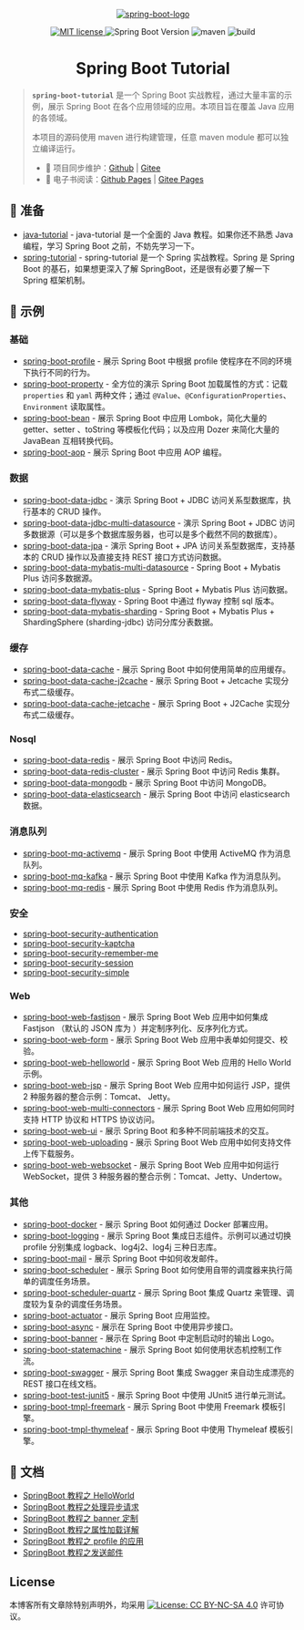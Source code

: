 <p align="center">
    <a href="https://spring.io/projects/spring-boot" target="_blank" rel="noopener noreferrer">
        <img src="http://dunwu.test.upcdn.net/common/logo/spring-boot.svg" alt="spring-boot-logo">
    </a>
</p>

<p align="center">
    <a href="https://lbesson.mit-license.org/" target="_blank" rel="noopener noreferrer">
        <img src="https://img.shields.io/badge/License-MIT-blue.svg" alt="MIT license">
    </a>
    <img alt="Spring Boot Version" src="https://img.shields.io/maven-central/v/org.springframework.boot/spring-boot-starter-parent/2.2.1.RELEASE?label=spring-boot">
    <img src="https://img.shields.io/badge/maven-v3.6.0-blue" alt="maven">
    <img src="https://api.travis-ci.com/dunwu/spring-boot-tutorial.svg?branch=master" alt="build">
</p>

<h1 align="center">Spring Boot Tutorial</h1>

> **`spring-boot-tutorial`** 是一个 Spring Boot 实战教程，通过大量丰富的示例，展示 Spring Boot 在各个应用领域的应用。本项目旨在覆盖 Java 应用的各领域。
>
> 本项目的源码使用 maven 进行构建管理，任意 maven module 都可以独立编译运行。
>
> - 🔁 项目同步维护：[Github](https://github.com/dunwu/spring-boot-tutorial/) | [Gitee](https://gitee.com/turnon/spring-boot-tutorial/)
> - 📖 电子书阅读：[Github Pages](https://dunwu.github.io/spring-boot-tutorial/) | [Gitee Pages](http://turnon.gitee.io/spring-boot-tutorial/)

## 🔰 准备

-  [java-tutorial](https://dunwu.github.io/java-tutorial/) - java-tutorial 是一个全面的 Java 教程。如果你还不熟悉 Java 编程，学习 Spring Boot 之前，不妨先学习一下。
-  [spring-tutorial](https://dunwu.github.io/spring-tutorial/) - spring-tutorial 是一个 Spring 实战教程。Spring 是 Spring Boot 的基石，如果想更深入了解 SpringBoot，还是很有必要了解一下 Spring 框架机制。

## 🎯 示例

### 基础

- [spring-boot-profile](https://github.com/dunwu/spring-boot-tutorial/tree/master/spring-boot-profile) - 展示 Spring Boot 中根据 profile 使程序在不同的环境下执行不同的行为。
- [spring-boot-property](https://github.com/dunwu/spring-boot-tutorial/tree/master/spring-boot-property) - 全方位的演示 Spring Boot 加载属性的方式：记载 `properties` 和 `yaml` 两种文件；通过 `@Value`、`@ConfigurationProperties`、`Environment` 读取属性。
- [spring-boot-bean](https://github.com/dunwu/spring-boot-tutorial/tree/master/spring-boot-bean) - 展示 Spring Boot 中应用 Lombok，简化大量的 getter、setter 、toString 等模板化代码；以及应用 Dozer 来简化大量的 JavaBean 互相转换代码。
- [spring-boot-aop](https://github.com/dunwu/spring-boot-tutorial/tree/master/spring-boot-aop) - 展示 Spring Boot 中应用 AOP 编程。

### 数据

- [spring-boot-data-jdbc](https://github.com/dunwu/spring-boot-tutorial/tree/master/spring-boot-data-jdbc) - 演示 Spring Boot + JDBC 访问关系型数据库，执行基本的 CRUD 操作。
- [spring-boot-data-jdbc-multi-datasource](https://github.com/dunwu/spring-boot-tutorial/tree/master/spring-boot-data-jdbc-multi-datasource) - 演示 Spring Boot + JDBC 访问多数据源（可以是多个数据库服务器，也可以是多个截然不同的数据库）。
- [spring-boot-data-jpa](https://github.com/dunwu/spring-boot-tutorial/tree/master/spring-boot-data-jpa) - 演示 Spring Boot + JPA 访问关系型数据库，支持基本的 CRUD 操作以及直接支持 REST 接口方式访问数据。
- [spring-boot-data-mybatis-multi-datasource](https://github.com/dunwu/spring-boot-tutorial/tree/master/spring-boot-data-mybatis-multi-datasource) - Spring Boot + Mybatis Plus 访问多数据源。
- [spring-boot-data-mybatis-plus](https://github.com/dunwu/spring-boot-tutorial/tree/master/spring-boot-data-mybatis-plus) - Spring Boot + Mybatis Plus 访问数据。
- [spring-boot-data-flyway](https://github.com/dunwu/spring-boot-tutorial/tree/master/spring-boot-data-flyway) - Spring Boot 中通过 flyway 控制 sql 版本。
- [spring-boot-data-mybatis-sharding](https://github.com/dunwu/spring-boot-tutorial/tree/master/spring-boot-data-mybatis-sharding) - Spring Boot + Mybatis Plus + ShardingSphere (sharding-jdbc) 访问分库分表数据。

### 缓存

- [spring-boot-data-cache](https://github.com/dunwu/spring-boot-tutorial/tree/master/spring-boot-data-cache) - 展示 Spring Boot 中如何使用简单的应用缓存。
- [spring-boot-data-cache-j2cache](https://github.com/dunwu/spring-boot-tutorial/tree/master/spring-boot-data-cache-j2cache) - 展示 Spring Boot + Jetcache 实现分布式二级缓存。
- [spring-boot-data-cache-jetcache](https://github.com/dunwu/spring-boot-tutorial/tree/master/spring-boot-data-cache-jetcache) - 展示 Spring Boot + J2Cache 实现分布式二级缓存。

### Nosql

- [spring-boot-data-redis](https://github.com/dunwu/spring-boot-tutorial/tree/master/spring-boot-data-redis) - 展示 Spring Boot 中访问 Redis。
- [spring-boot-data-redis-cluster](https://github.com/dunwu/spring-boot-tutorial/tree/master/spring-boot-data-redis-cluster) - 展示 Spring Boot 中访问 Redis 集群。
- [spring-boot-data-mongodb](https://github.com/dunwu/spring-boot-tutorial/tree/master/spring-boot-data-mongodb) - 展示 Spring Boot 中访问 MongoDB。
- [spring-boot-data-elasticsearch](https://github.com/dunwu/spring-boot-tutorial/tree/master/spring-boot-data-elasticsearch) - 展示 Spring Boot 中访问 elasticsearch 数据。

### 消息队列

- [spring-boot-mq-activemq](https://github.com/dunwu/spring-boot-tutorial/tree/master/spring-boot-mq-activemq) - 展示 Spring Boot 中使用 ActiveMQ 作为消息队列。
- [spring-boot-mq-kafka](https://github.com/dunwu/spring-boot-tutorial/tree/master/spring-boot-mq-kafka) - 展示 Spring Boot 中使用 Kafka 作为消息队列。
- [spring-boot-mq-redis](https://github.com/dunwu/spring-boot-tutorial/tree/master/spring-boot-mq-redis) - 展示 Spring Boot 中使用 Redis 作为消息队列。

### 安全

- [spring-boot-security-authentication](https://github.com/dunwu/spring-boot-tutorial/tree/master/spring-boot-security-authentication)
- [spring-boot-security-kaptcha](https://github.com/dunwu/spring-boot-tutorial/tree/master/spring-boot-security-kaptcha)
- [spring-boot-security-remember-me](https://github.com/dunwu/spring-boot-tutorial/tree/master/spring-boot-security-remember-me)
- [spring-boot-security-session](https://github.com/dunwu/spring-boot-tutorial/tree/master/spring-boot-security-session)
- [spring-boot-security-simple](https://github.com/dunwu/spring-boot-tutorial/tree/master/spring-boot-security-simple)

### Web

- [spring-boot-web-fastjson](https://github.com/dunwu/spring-boot-tutorial/tree/master/spring-boot-web-fastjson) - 展示 Spring Boot Web 应用中如何集成 Fastjson （默认的 JSON 库为 ）并定制序列化、反序列化方式。
- [spring-boot-web-form](https://github.com/dunwu/spring-boot-tutorial/tree/master/spring-boot-web-form) - 展示 Spring Boot Web 应用中表单如何提交、校验。
- [spring-boot-web-helloworld](https://github.com/dunwu/spring-boot-tutorial/tree/master/spring-boot-web-helloworld) - 展示 Spring Boot Web 应用的 Hello World 示例。
- [spring-boot-web-jsp](https://github.com/dunwu/spring-boot-tutorial/tree/master/spring-boot-web-jsp) - 展示 Spring Boot Web 应用中如何运行 JSP，提供 2 种服务器的整合示例：Tomcat、 Jetty。
- [spring-boot-web-multi-connectors](https://github.com/dunwu/spring-boot-tutorial/tree/master/spring-boot-web-multi-connectors) - 展示 Spring Boot Web 应用如何同时支持 HTTP 协议和 HTTPS 协议访问。
- [spring-boot-web-ui](https://github.com/dunwu/spring-boot-tutorial/tree/master/spring-boot-web-ui) - 展示 Spring Boot 和多种不同前端技术的交互。
- [spring-boot-web-uploading](https://github.com/dunwu/spring-boot-tutorial/tree/master/spring-boot-web-uploading) - 展示 Spring Boot Web 应用中如何支持文件上传下载服务。
- [spring-boot-web-websocket](https://github.com/dunwu/spring-boot-tutorial/tree/master/spring-boot-web-websocket) - 展示 Spring Boot Web 应用中如何运行 WebSocket，提供 3 种服务器的整合示例：Tomcat、Jetty、Undertow。

### 其他

- [spring-boot-docker](https://github.com/dunwu/spring-boot-tutorial/tree/master/spring-boot-docker) - 展示 Spring Boot 如何通过 Docker 部署应用。
- [spring-boot-logging](https://github.com/dunwu/spring-boot-tutorial/tree/master/spring-boot-logging) - 展示 Spring Boot 集成日志组件。示例可以通过切换 profile 分别集成 logback、log4j2、log4j 三种日志库。
- [spring-boot-mail](https://github.com/dunwu/spring-boot-tutorial/tree/master/spring-boot-mail) - 展示 Spring Boot 中如何收发邮件。
- [spring-boot-scheduler](https://github.com/dunwu/spring-boot-tutorial/tree/master/spring-boot-scheduler) - 展示 Spring Boot 如何使用自带的调度器来执行简单的调度任务场景。
- [spring-boot-scheduler-quartz](https://github.com/dunwu/spring-boot-tutorial/tree/master/spring-boot-scheduler-quartz) - 展示 Spring Boot 集成 Quartz 来管理、调度较为复杂的调度任务场景。
- [spring-boot-actuator](https://github.com/dunwu/spring-boot-tutorial/tree/master/spring-boot-actuator) - 展示 Spring Boot 应用监控。
- [spring-boot-async](https://github.com/dunwu/spring-boot-tutorial/tree/master/spring-boot-async) - 展示在 Spring Boot 中使用异步接口。
- [spring-boot-banner](https://github.com/dunwu/spring-boot-tutorial/tree/master/spring-boot-banner) - 展示在 Spring Boot 中定制启动时的输出 Logo。
- [spring-boot-statemachine](https://github.com/dunwu/spring-boot-tutorial/tree/master/spring-boot-statemachine) - 展示 Spring Boot 如何使用状态机控制工作流。
- [spring-boot-swagger](https://github.com/dunwu/spring-boot-tutorial/tree/master/spring-boot-swagger) - 展示 Spring Boot 集成 Swagger 来自动生成漂亮的 REST 接口在线文档。
- [spring-boot-test-junit5](https://github.com/dunwu/spring-boot-tutorial/tree/master/spring-boot-test-junit5) - 展示 Spring Boot 中使用 JUnit5 进行单元测试。
- [spring-boot-tmpl-freemark](https://github.com/dunwu/spring-boot-tutorial/tree/master/spring-boot-tmpl-freemark) - 展示 Spring Boot 中使用 Freemark 模板引擎。
- [spring-boot-tmpl-thymeleaf](https://github.com/dunwu/spring-boot-tutorial/tree/master/spring-boot-tmpl-thymeleaf) - 展示 Spring Boot 中使用 Thymeleaf 模板引擎。

## 📖 文档

- [SpringBoot 教程之 HelloWorld](docs/spring-boot-helloworld.md)
- [SpringBoot 教程之处理异步请求](docs/spring-boot-async.md)
- [SpringBoot 教程之 banner 定制](docs/spring-boot-banner.md)
- [SpringBoot 教程之属性加载详解](docs/spring-boot-property.md)
- [SpringBoot 教程之 profile 的应用](docs/spring-boot-profile.md)
- [SpringBoot 教程之发送邮件](docs/spring-boot-mail.md)

## License

本博客所有文章除特别声明外，均采用 [![License: CC BY-NC-SA 4.0](https://licensebuttons.net/l/by-nc-sa/4.0/80x15.png)](https://creativecommons.org/licenses/by-nc-sa/4.0/) 许可协议。
